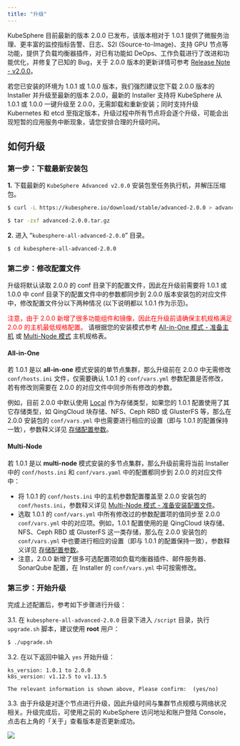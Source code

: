 ```yaml
---
title: "升级"
---
```


KubeSphere 目前最新的版本 2.0.0 已发布，该版本相对于 1.0.1 提供了微服务治理、更丰富的监控指标告警、日志、S2I (Source-to-Image)、支持 GPU 节点等功能，提供了负载均衡器插件，对已有功能如 DeOps、工作负载进行了改进和功能优化，并修复了已知的 Bug，关于 2.0.0 版本的更新详情可参考 [Release Note - v2.0.0](../../release/release-v200)。

若您已安装的环境为 1.0.1 或 1.0.0 版本，我们强烈建议您下载 2.0.0 版本的 Installer 并升级至最新的版本 2.0.0，最新的 Installer 支持将 KubeSphere 从 1.0.1 或 1.0.0 一键升级至 2.0.0，无需卸载和重新安装；同时支持升级 Kubernetes 和 etcd 至指定版本，升级过程中所有节点将会逐个升级，可能会出现短暂的应用服务中断现象，请您安排合理的升级时间。


## 如何升级

### 第一步：下载最新安装包

**1.** 下载最新的 `KubeSphere Advanced v2.0.0` 安装包至任务执行机，并解压压缩包。

```bash
$ curl -L https://kubesphere.io/download/stable/advanced-2.0.0 > advanced-2.0.0.tar.gz
```

```bash
$ tar -zxf advanced-2.0.0.tar.gz
```

**2.** 进入 “`kubesphere-all-advanced-2.0.0`” 目录。

```bash
$ cd kubesphere-all-advanced-2.0.0
```


### 第二步：修改配置文件 

升级将默认读取 2.0.0 的 conf 目录下的配置文件，因此在升级前需要将 1.0.1 或 1.0.0 中 conf 目录下的配置文件中的参数都同步到 2.0.0 版本安装包的对应文件中，修改配置文件分以下两种情况 (以下说明都以 1.0.1 作为示范)。

<font color=red>注意，由于 2.0.0 新增了很多功能组件和镜像，因此在升级前请确保主机规格满足 2.0.0 的主机最低规格配置。</font> 请根据您的安装模式参考 [All-in-One 模式 - 准备主机](../all-in-one/#第一步-准备主机) 或 [Multi-Node 模式](../multi-node/#第一步-准备主机) 主机规格表。

#### All-in-One

若 1.0.1 是以 **all-in-one** 模式安装的单节点集群，那么升级前在 2.0.0 中无需修改 `conf/hosts.ini` 文件，仅需要确认 1.0.1 的 `conf/vars.yml` 参数配置是否修改，若有修改则需要在 2.0.0 的对应文件中同步所有修改的参数。

例如，目前 2.0.0 中默认使用 [Local](https://kubernetes.io/docs/concepts/storage/volumes/#local) 作为存储类型，如果您的 1.0.1 配置使用了其它存储类型，如 QingCloud 块存储、NFS、Ceph RBD 或 GlusterFS 等，那么在 2.0.0 安装包的 `conf/vars.yml` 中也需要进行相应的设置（即与 1.0.1 的配置保持一致），参数释义详见 [存储配置参数](../storage-configuration)。

#### Multi-Node 

若 1.0.1 是以 **multi-node** 模式安装的多节点集群，那么升级前需将当前 Installer 中的 `conf/hosts.ini` 和 `conf/vars.yaml` 中的配置都同步到 2.0.0 的对应文件中：
   - 将 1.0.1 的 `conf/hosts.ini` 中的主机参数配置覆盖至 2.0.0 安装包的 `conf/hosts.ini`，参数释义详见 [Multi-Node 模式 - 准备安装配置文件](../multi-node)。
   - 选取 1.0.1 的 `conf/vars.yml` 中所有修改过的参数配置项的值同步至 2.0.0 `conf/vars.yml` 中的对应项。例如，1.0.1 配置使用的是 QingCloud 块存储、NFS、Ceph RBD 或 GlusterFS 这一类存储，那么在 2.0.0 安装包的 `conf/vars.yml` 中也要进行相应的设置（即与 1.0.1 的配置保持一致），参数释义详见 [存储配置参数](../storage-configuration)。
   - 注意，2.0.0 新增了很多可选配置项如负载均衡器插件、邮件服务器、SonarQube 配置，在 Installer 的 `conf/vars.yml` 中可按需修改。


### 第三步：开始升级

完成上述配置后，参考如下步骤进行升级：

3.1. 在 `kubesphere-all-advanced-2.0.0` 目录下进入 `/script` 目录，执行 `upgrade.sh` 脚本，建议使用 **root** 用户：

```bash
$ ./upgrade.sh
```

3.2. 在以下返回中输入 `yes` 开始升级：

```
ks_version: 1.0.1 to 2.0.0
k8s_version: v1.12.5 to v1.13.5

The relevant information is shown above, Please confirm:  (yes/no)
```

3.3. 由于升级是对逐个节点进行升级，因此升级时间与集群节点规模与网络状况相关。升级完成后，可使用之前的 KubeSphere 访问地址和账户登陆 Console，点击右上角的「关于」查看版本是否更新成功。

![](https://pek3b.qingstor.com/kubesphere-docs/png/20190518174405.png)